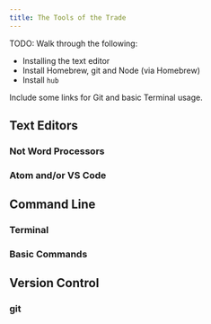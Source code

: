 ```yaml
---
title: The Tools of the Trade
---
```


TODO: Walk through the following:

- Installing the text editor
- Install Homebrew, git and Node (via Homebrew)
- Install `hub`

Include some links for Git and basic Terminal usage.

## Text Editors

### Not Word Processors

### Atom and/or VS Code

## Command Line

### Terminal

### Basic Commands

## Version Control

### git

